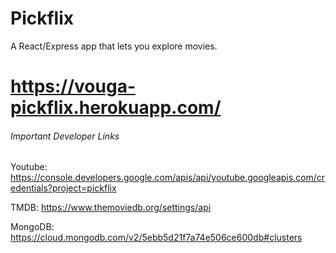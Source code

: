 # Pickflix

A React/Express app that lets you explore movies.

# https://vouga-pickflix.herokuapp.com/

###### Important Developer Links
Youtube:
https://console.developers.google.com/apis/api/youtube.googleapis.com/credentials?project=pickflix

TMDB:
https://www.themoviedb.org/settings/api

MongoDB:
https://cloud.mongodb.com/v2/5ebb5d21f7a74e506ce600db#clusters
